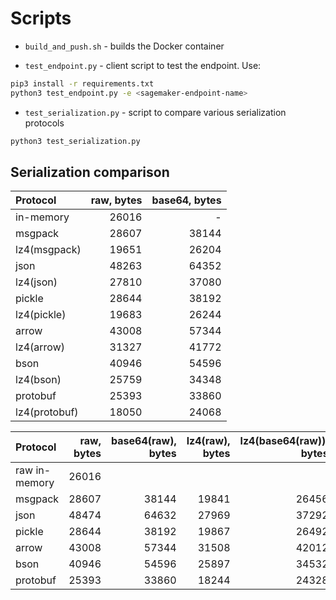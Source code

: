 # Scripts

- `build_and_push.sh` - builds the Docker container

- `test_endpoint.py` - client script to test the endpoint. Use:

```bash
pip3 install -r requirements.txt
python3 test_endpoint.py -e <sagemaker-endpoint-name>
```

- `test_serialization.py` - script to compare various serialization protocols

```bash
python3 test_serialization.py
```

## Serialization comparison

| Protocol | raw, bytes | base64, bytes |
|:---|----:|---:|
|in-memory| 26016| -|
|msgpack| 28607| 38144|
|lz4(msgpack)| 19651| 26204|
|json| 48263| 64352|
|lz4(json)| 27810| 37080|
|pickle| 28644| 38192|
|lz4(pickle)| 19683| 26244|
|arrow| 43008| 57344|
|lz4(arrow)| 31327| 41772|
|bson| 40946| 54596|
|lz4(bson)| 25759| 34348|
|protobuf| 25393| 33860|
|lz4(protobuf)| 18050| 24068|

| Protocol | raw, bytes | base64(raw), bytes | lz4(raw), bytes | lz4(base64(raw)), bytes |
|:---|----:|---:|---:|---:|
|raw in-memory | 26016 | | | |
|msgpack | 28607 | 38144 | 19841 | 26456 |
|json | 48474 | 64632 | 27969 | 37292 |
|pickle | 28644 | 38192 | 19867 | 26492 |
|arrow | 43008 | 57344 | 31508 | 42012 |
|bson | 40946 | 54596 | 25897 | 34532 |
|protobuf | 25393 | 33860 | 18244 | 24328 |
